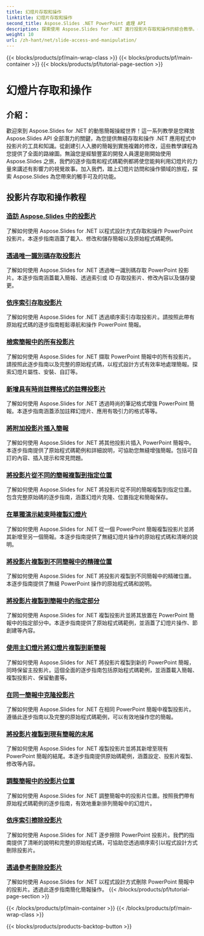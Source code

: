 ```yaml
---
title: 幻燈片存取和操作
linktitle: 幻燈片存取和操作
second_title: Aspose.Slides .NET PowerPoint 處理 API
description: 探索使用 Aspose.Slides for .NET 進行投影片存取和操作的綜合教學。學習以程式設計方式建立、修改和增強簡報。
weight: 10
url: /zh-hant/net/slide-access-and-manipulation/
---
```


{{< blocks/products/pf/main-wrap-class >}}
{{< blocks/products/pf/main-container >}}
{{< blocks/products/pf/tutorial-page-section >}}

# 幻燈片存取和操作

## 介紹：

歡迎來到 Aspose.Slides for .NET 的動態簡報操縱世界！這一系列教學是您釋放 Aspose.Slides API 全部潛力的關鍵，為您提供無縫存取和操作 .NET 應用程式中投影片的工具和知識。從創建引人入勝的簡報到實施複雜的修改，這些教學課程為您提供了全面的路線圖。無論您是經驗豐富的開發人員還是剛開始使用 Aspose.Slides 之旅，我們的逐步指南和程式碼範例都將使您能夠利用幻燈片的力量來講述有影響力的視覺故事。加入我們，踏上幻燈片訪問和操作領域的旅程，探索 Aspose.Slides 為您帶來的觸手可及的功能。

## 投影片存取和操作教程
### [造訪 Aspose.Slides 中的投影片](./accessing-slides/)
了解如何使用 Aspose.Slides for .NET 以程式設計方式存取和操作 PowerPoint 投影片。本逐步指南涵蓋了載入、修改和儲存簡報以及原始程式碼範例。
### [透過唯一識別碼存取投影片](./access-slide-by-id/)
了解如何使用 Aspose.Slides for .NET 透過唯一識別碼存取 PowerPoint 投影片。本逐步指南涵蓋載入簡報、透過索引或 ID 存取投影片、修改內容以及儲存變更。
### [依序索引存取投影片](./access-slide-by-index/)
了解如何使用 Aspose.Slides for .NET 透過順序索引存取投影片。請按照此帶有原始程式碼的逐步指南輕鬆導航和操作 PowerPoint 簡報。
### [檢索簡報中的所有投影片](./access-all-slides/)
了解如何使用 Aspose.Slides for .NET 擷取 PowerPoint 簡報中的所有投影片。請按照此逐步指南以及完整的原始程式碼，以程式設計方式有效率地處理簡報。探索幻燈片屬性、安裝、自訂等。
### [新增具有時尚註釋格式的註釋投影片](./add-notes-slide-with-notes-style/)
了解如何使用 Aspose.Slides for .NET 透過時尚的筆記格式增強 PowerPoint 簡報。本逐步指南涵蓋添加註釋幻燈片、應用有吸引力的格式等等。
### [將附加投影片插入簡報](./add-slides/)
了解如何使用 Aspose.Slides for .NET 將其他投影片插入 PowerPoint 簡報中。本逐步指南提供了原始程式碼範例和詳細說明，可協助您無縫增強簡報。包括可自訂的內容、插入提示和常見問題。
### [將投影片從不同的簡報複製到指定位置](./clone-slide-from-another-presentation-specified-position/)
了解如何使用 Aspose.Slides for .NET 將投影片從不同的簡報複製到指定位置。包含完整原始碼的逐步指南，涵蓋幻燈片克隆、位置指定和簡報保存。
### [在單獨演示結束時複製幻燈片](./clone-slide-end-of-another-presentation/)
了解如何使用 Aspose.Slides for .NET 從一個 PowerPoint 簡報複製投影片並將其新增至另一個簡報。本逐步指南提供了無縫幻燈片操作的原始程式碼和清晰的說明。
### [將投影片複製到不同簡報中的精確位置](./clone-slide-to-specific-position-in-another-presentation/)
了解如何使用 Aspose.Slides for .NET 將投影片複製到不同簡報中的精確位置。本逐步指南提供了無縫 PowerPoint 操作的原始程式碼和說明。
### [將投影片複製到簡報中的指定部分](./clone-slide-into-specified-section/)
了解如何使用 Aspose.Slides for .NET 複製投影片並將其放置在 PowerPoint 簡報中的指定部分中。本逐步指南提供了原始程式碼範例，並涵蓋了幻燈片操作、節創建等內容。
### [使用主幻燈片將幻燈片複製到新簡報](./clone-slide-to-another-presentation-with-master/)
了解如何使用 Aspose.Slides for .NET 將投影片複製到新的 PowerPoint 簡報，同時保留主投影片。這個全面的逐步指南包括原始程式碼範例，並涵蓋載入簡報、複製投影片、保留動畫等。
### [在同一簡報中克隆投影片](./clone-slide-within-same-presentation/)
了解如何使用 Aspose.Slides for .NET 在相同 PowerPoint 簡報中複製投影片。遵循此逐步指南以及完整的原始程式碼範例，可以有效地操作您的簡報。
### [將投影片複製到現有簡報的末尾](./clone-slide-within-same-presentation-to-end/)
了解如何使用 Aspose.Slides for .NET 複製投影片並將其新增至現有 PowerPoint 簡報的結尾。本逐步指南提供原始碼範例，涵蓋設定、投影片複製、修改等內容。
### [調整簡報中的投影片位置](./change-slide-position/)
了解如何使用 Aspose.Slides for .NET 調整簡報中的投影片位置。按照我們帶有原始程式碼範例的逐步指南，有效地重新排列簡報中的幻燈片。
### [依序索引擦除投影片](./remove-slide-using-index/)
了解如何使用 Aspose.Slides for .NET 逐步擦除 PowerPoint 投影片。我們的指南提供了清晰的說明和完整的原始程式碼，可協助您透過順序索引以程式設計方式刪除投影片。
### [透過參考刪除投影片](./remove-slide-using-reference/)
了解如何使用 Aspose.Slides for .NET 以程式設計方式刪除 PowerPoint 簡報中的投影片。透過此逐步指南簡化簡報操作。
{{< /blocks/products/pf/tutorial-page-section >}}

{{< /blocks/products/pf/main-container >}}
{{< /blocks/products/pf/main-wrap-class >}}

{{< blocks/products/products-backtop-button >}}
